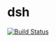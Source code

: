dsh
===

[![Build Status](https://magnum.travis-ci.com/dinosaure/dsh.svg?token=D1LA75AXEsnFScJTsGGC&branch=master)](https://magnum.travis-ci.com/dinosaure/dsh)
